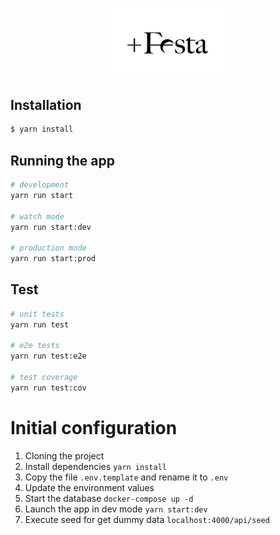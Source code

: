 <p align="center">
  <a href="#" target="blank"><img src="public/img/mesfesta.jpeg" width="200" alt="Mes Festa Logo" /></a>
</p>


## Installation

```bash
$ yarn install
```

## Running the app

```bash
# development
yarn run start

# watch mode
yarn run start:dev

# production mode
yarn run start:prod
```

## Test

```bash
# unit tests
yarn run test

# e2e tests
yarn run test:e2e

# test coverage
yarn run test:cov
```

# Initial configuration
1. Cloning the project
2. Install dependencies ```yarn install```
3. Copy the file ```.env.template``` and rename it to ```.env```
4. Update the environment values
5. Start the database ```docker-compose up -d```
6. Launch the app in dev mode ```yarn start:dev```
7. Execute seed for get dummy data ```localhost:4000/api/seed ```

